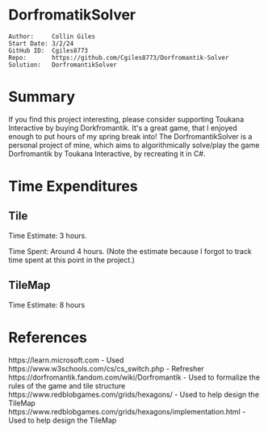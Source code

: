 # DorfromatikSolver
```
Author:     Collin Giles
Start Date: 3/2/24
GitHub ID:  Cgiles8773
Repo:       https://github.com/Cgiles8773/Dorfromantik-Solver
Solution:   DorfromantikSolver
```
# Summary
<summary>
If you find this project interesting, please consider supporting Toukana Interactive by buying Dorkfromantik.
It's a great game, that I enjoyed enough to put hours of my spring break into!
The DorfromantikSolver is a personal project of mine, which aims to algorithmically solve/play the game Dorfromantik
by Toukana Interactive, by recreating it in C#.
</summary>

# Time Expenditures
## Tile
Time Estimate: 3 hours.<break>

Time Spent: Around 4 hours. (Note the estimate because I forgot to track time spent at this point in the project.)

## TileMap
<para>
Time Estimate: 8 hours
</para>

# References
<list>
https://learn.microsoft.com - Used 
https://www.w3schools.com/cs/cs_switch.php - Refresher
https://dorfromantik.fandom.com/wiki/Dorfromantik - Used to formalize the rules of the game and tile structure
https://www.redblobgames.com/grids/hexagons/ - Used to help design the TileMap
https://www.redblobgames.com/grids/hexagons/implementation.html - Used to help design the TileMap
</list>